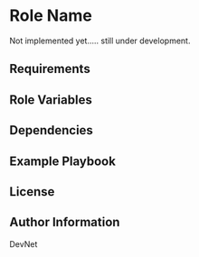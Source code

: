 Role Name
=========

Not implemented yet..... still under development.

Requirements
------------



Role Variables
--------------



Dependencies
------------



Example Playbook
----------------


License
-------



Author Information
------------------

DevNet